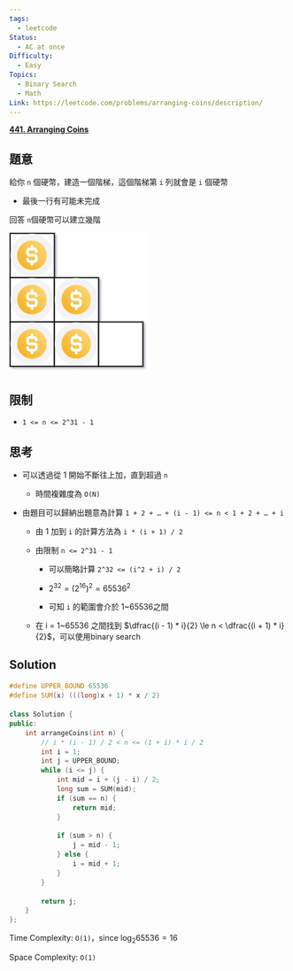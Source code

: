 ```yaml
---
tags:
  - leetcode
Status:
  - AC at once
Difficulty:
  - Easy
Topics:
  - Binary Search
  - Math
Link: https://leetcode.com/problems/arranging-coins/description/
---
```

**[441\. Arranging Coins](https://leetcode.com/problems/arranging-coins/)**

## 題意

給你 `n` 個硬幣，建造一個階梯，這個階梯第 `i` 列就會是 `i` 個硬幣

- 最後一行有可能未完成

回答 `n`個硬幣可以建立幾階

![image.png](./assets/441.%20Arranging%20Coins-assets.png)

## 限制

- `1 <= n <= 2^31 - 1`

## 思考

- 可以透過從 1 開始不斷往上加，直到超過 `n`

   - 時間複雜度為 `O(N)`

- 由題目可以歸納出題意為計算 `1 + 2 + … + (i - 1) <= n < 1 + 2 + … + i`

   - 由 1 加到 `i` 的計算方法為 `i * (i + 1) / 2`

   - 由限制 `n <= 2^31 - 1`

      - 可以簡略計算 `2^32 <= (i^2 + i) / 2`

      - $2^{32}=(2^{16})^{2}=65536^2$

      - 可知 `i` 的範圍會介於 1\~65536之間

   - 在 i = 1\~65536 之間找到 $\dfrac{(i - 1) * i}{2} \le n < \dfrac{(i + 1) * i}{2}$，可以使用binary search

## Solution

```cpp
#define UPPER_BOUND 65536
#define SUM(x) (((long)x + 1) * x / 2)

class Solution {
public:
    int arrangeCoins(int n) {
        // i * (i - 1) / 2 < n <= (1 + i) * i / 2
        int i = 1;
        int j = UPPER_BOUND;
        while (i <= j) {
            int mid = i + (j - i) / 2;
            long sum = SUM(mid);
            if (sum == n) {
                return mid;
            }

            if (sum > n) {
                j = mid - 1;
            } else {
                i = mid + 1;
            }
        }

        return j;
    }
};
```



Time Complexity: `O(1)`，since $\log_{2}{65536}=16$

Space Complexity: `O(1)`